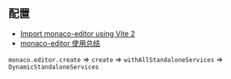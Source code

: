 ## 配置
 - [Import monaco-editor using Vite 2](https://github.com/vitejs/vite/discussions/1791)
 - [monaco-editor 使用总结](https://juejin.cn/post/6865912842260856845#heading-7)

`monaco.editor.create` => `create` => `withAllStandaloneServices` => `DynamicStandaloneServices` 